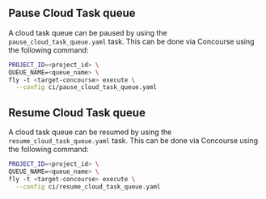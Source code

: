 ## Pause Cloud Task queue

A cloud task queue can be paused by using the `pause_cloud_task_queue.yaml` task. This can be done via Concourse using the following command:

```sh
PROJECT_ID=<project_id> \
QUEUE_NAME=<queue_name> \
fly -t <target-concourse> execute \
  --config ci/pause_cloud_task_queue.yaml
```

## Resume Cloud Task queue

A cloud task queue can be resumed by using the `resume_cloud_task_queue.yaml` task. This can be done via Concourse using the following command:

```sh
PROJECT_ID=<project_id> \
QUEUE_NAME=<queue_name> \
fly -t <target-concourse> execute \
  --config ci/resume_cloud_task_queue.yaml
```
